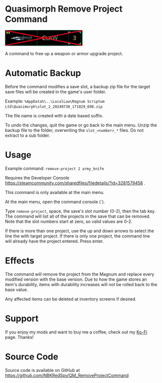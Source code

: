# Quasimorph Remove Project Command

![thumbnail icon](media/thumbnail.png)

A command to free up a weapon or armor upgrade project.

# Automatic Backup
Before the command modifies a save slot, a backup zip file for the target save files will be created in the game's user folder.

Example: 
```%AppData%\..\LocalLow\Magnum Scriptum Ltd\Quasimorph\slot_2_20240730_171029_698.zip```

The file name is created with a date based suffix.

To undo the changes, quit the game or go back to the main menu.  Unzip the backup file to the folder, overwriting the ```slot_<number>_*``` files.  Do not extract to a sub folder.  
 
# Usage
Example command: ```remove-project 2 army_knife```

Requires the Developer Console https://steamcommunity.com/sharedfiles/filedetails/?id=3281579458 .

This command is only available at the main menu.

At the main menu, open the command console (`).

Type ```remove-project```, space, the save's slot number (0-2), then the tab key.  
The command will list all of the projects in the save that can be removed.
Note that the slot numbers start at zero, so valid values are 0-2.

If there is more than one project, use the up and down arrows to select the line the with target project. If there is only one project, the command line will already have the project entered.  Press enter.  



# Effects
The command will remove the project from the Magnum and replace every modified version with the base version.
Due to how the game stores an item's durability, items with durability increases will not be rolled back to the base value.

Any affected items can be deleted at inventory screens if desired.

# Support
If you enjoy my mods and want to buy me a coffee, check out my [Ko-Fi](https://ko-fi.com/nbkredspy71915) page.
Thanks!

# Source Code
Source code is available on GitHub at https://github.com/NBKRedSpy/QM_RemoveProjectCommand

